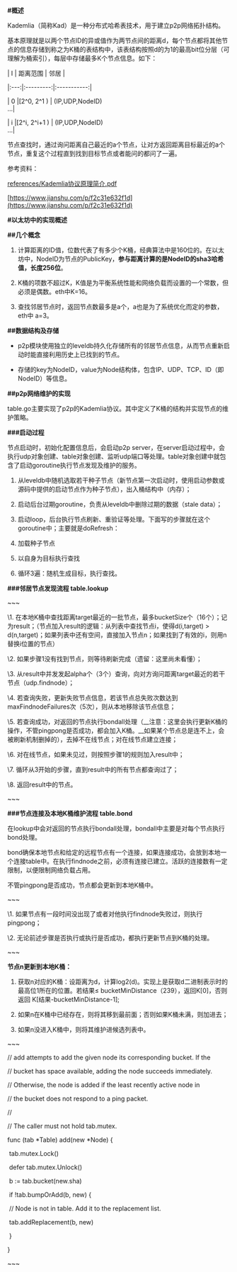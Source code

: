 **#概述**

Kademlia（简称Kad）是一种分布式哈希表技术，用于建立p2p网络拓扑结构。

 

基本原理就是以两个节点ID的异或值作为两节点间的距离d，每个节点都将其他节点的信息存储到称之为K桶的表结构中，该表结构按照d的为1的最高bit位分层（可理解为桶索引），每层中存储最多K个节点信息。如下：

| I | 距离范围 | 邻居 |

|:---:|:---------:|:-----------:|

| 0 |[2^0, 2^1 ) | (IP,UDP,NodeID) <br>...|

| i |[2^i, 2^i+1 ) | (IP,UDP,NodeID) <br>...|

 

节点查找时，通过询问距离自己最近的a个节点，让对方返回距离目标最近的a个节点，重复这个过程直到找到目标节点或者能问的都问了一遍。

 

 

参考资料：

[references/Kademlia协议原理简介.pdf](references/Kademlia协议原理简介.pdf)

[https://www.jianshu.com/p/f2c31e632f1d](https://www.jianshu.com/p/f2c31e632f1d)

 

**#以太坊中的实现概述**

**##几个概念**

1. 计算距离的ID值，位数代表了有多少个K桶，经典算法中是160位的。在以太坊中，NodeID为节点的PublicKey，**__参与距离计算的是NodeID的sha3哈希值，长度256位__**。

2. K桶的项数不超过K，K值是为平衡系统性能和网络负载而设置的一个常数，但必须是偶数。eth中K=16。

3. 查找邻居节点时，返回节点数最多是a个，a也是为了系统优化而定的参数，eth中 a=3。

 

**##数据结构及存储**

* p2p模块使用独立的leveldb持久化存储所有的邻居节点信息，从而节点重新启动时能直接利用历史上已找到的节点。

* 存储的key为NodeID，value为Node结构体，包含IP、UDP、TCP、ID（即NodeID）等信息。

 

**##p2p网络维护的实现**

table.go主要实现了p2p的Kademlia协议。其中定义了K桶的结构并实现节点的维护策略。

 

**###启动过程**

节点启动时，初始化配置信息后，会启动p2p server，在server启动过程中，会执行udp对象创建、table对象创建、监听udp端口等处理。table对象创建中就包含了启动goroutine执行节点发现及维护的服务。

 

1. 从leveldb中随机选取若干种子节点（新节点第一次启动时，使用启动参数或源码中提供的启动节点作为种子节点），出入桶结构中（内存）；

2. 启动后台过期goroutine，负责从leveldb中删除过期的数据（stale data）；

3. 启动loop，后台执行节点刷新、重验证等处理。下面写的步骤就在这个goroutine中；主要就是doRefresh：

4. 加载种子节点

5. 以自身为目标执行查找

6. 循环3遍：随机生成目标，执行查找。

 

**###邻居节点发现流程 table.lookup**

\~~~

\1. 在本地K桶中查找距离target最近的一批节点，最多bucketSize个（16个）；记为result；（节点加入result的逻辑：从列表中查找节点i，使得d(i,target) > d(n,target)；如果列表中还有空间，直接加入节点n；如果找到了有效的i，则用n替换i位置的节点）

\2. 如果步骤1没有找到节点，则等待刷新完成（遗留：这里尚未看懂）；

\3. 从result中并发发起alpha个（3个）查询，向对方询问距离target最近的若干节点（udp.findnode）；

\4. 若查询失败，更新失败节点信息，若该节点总失败次数达到maxFindnodeFailures次（5次），则从本地移除该节点信息；

\5. 若查询成功，对返回的节点执行bondall处理（__注意：这里会执行更新K桶的操作，不管pingpong是否成功，都会加入K桶。__如果某个节点总是连不上，会被刷新机制删掉的），去掉不在线节点；对在线节点建立连接；

\6. 对在线节点，如果未见过，则按照步骤1的规则加入result中；

\7. 循环从3开始的步骤，直到result中的所有节点都查询过了；

\8. 返回result中的节点。

\~~~

**###节点连接及本地K桶维护流程 table.bond**

在lookup中会对返回的节点执行bondall处理，bondall中主要是对每个节点执行bond处理。

bond确保本地节点和给定的远程节点有一个连接，如果连接成功，会放到本地一个连接table中。在执行findnode之前，必须有连接已建立。活跃的连接数有一定限制，以便限制网络负载占用。

 

不管pingpong是否成功，节点都会更新到本地K桶中。

\~~~

\1. 如果节点有一段时间没出现了或者对他执行findnode失败过，则执行pingpong；

\2. 无论前述步骤是否执行或执行是否成功，都执行更新节点到K桶的处理。

\~~~

 

**__节点n更新到本地K桶：__**

 

1. 获取n对应的K桶：设距离为d，计算log2(d)。实现上是获取d二进制表示时的最高位1所在的位置。若结果≤ bucketMinDistance（239），返回K[0]，否则返回 K[结果-bucketMinDistance-1];

2. 如果n在K桶中已经存在，则将其移到最前面；否则如果K桶未满，则加进去；

3. 如果n没进入K桶中，则将其维护进候选列表中。

 

\~~~

// add attempts to add the given node its corresponding bucket. If the

// bucket has space available, adding the node succeeds immediately.

// Otherwise, the node is added if the least recently active node in

// the bucket does not respond to a ping packet.

//

// The caller must not hold tab.mutex.

func (tab *Table) add(new *Node) {

​    tab.mutex.Lock()

​    defer tab.mutex.Unlock()

 

​    b := tab.bucket(new.sha)

​    if !tab.bumpOrAdd(b, new) {

​        // Node is not in table. Add it to the replacement list.

​        tab.addReplacement(b, new)

​    }

}

\~~~